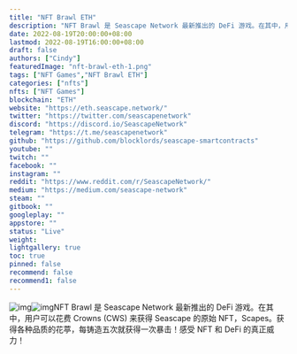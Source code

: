 ```yaml
---
title: "NFT Brawl ETH"
description: "NFT Brawl 是 Seascape Network 最新推出的 DeFi 游戏。在其中，用户可以花费 Crowns (CWS) 来获得 Seascape 的原始 NFT，Scapes。获得各种品质的花葶，每铸造五次就获得一次暴击！感受 NFT 和 DeFi 的真正威力！"
date: 2022-08-19T20:00:00+08:00
lastmod: 2022-08-19T16:00:00+08:00
draft: false
authors: ["Cindy"]
featuredImage: "nft-brawl-eth-1.png"
tags: ["NFT Games","NFT Brawl ETH"]
categories: ["nfts"]
nfts: ["NFT Games"]
blockchain: "ETH"
website: "https://eth.seascape.network/"
twitter: "https://twitter.com/seascapenetwork"
discord: "https://discord.io/SeascapeNetwork"
telegram: "https://t.me/seascapenetwork"
github: "https://github.com/blocklords/seascape-smartcontracts"
youtube: ""
twitch: ""
facebook: ""
instagram: ""
reddit: "https://www.reddit.com/r/SeascapeNetwork/"
medium: "https://medium.com/seascape-network"
steam: ""
gitbook: ""
googleplay: ""
appstore: ""
status: "Live"
weight: 
lightgallery: true
toc: true
pinned: false
recommend: false
recommend1: false
---
```

![img](https://dashboard-assets.dappradar.com/document/6091/nftbrawleth-dapp-defi-ethereum-image1_72c9649d0ca648f9148fa89f02cff34e.png)![img](https://dashboard-assets.dappradar.com/document/6091/nftbrawleth-dapp-defi-ethereum-image2_62b39c6a3d3072517860af0447cc7b1f.png)NFT Brawl 是 Seascape Network 最新推出的 DeFi 游戏。在其中，用户可以花费 Crowns (CWS) 来获得 Seascape 的原始 NFT，Scapes。获得各种品质的花葶，每铸造五次就获得一次暴击！感受 NFT 和 DeFi 的真正威力！